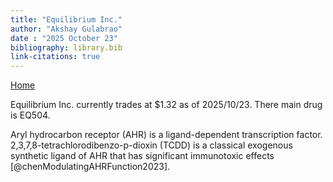 ```yaml
---
title: "Equilibrium Inc."
author: "Akshay Gulabrao"
date : "2025 October 23"
bibliography: library.bib
link-citations: true
---
```

[Home](./index.html)

Equilibrium Inc. currently trades at $1.32 as of 2025/10/23. There main drug is EQ504.

Aryl hydrocarbon receptor (AHR) is a ligand-dependent transcription factor. 2,3,7,8-tetrachlorodibenzo-p-dioxin (TCDD) is a classical exogenous synthetic ligand of AHR that has significant immunotoxic effects [@chenModulatingAHRFunction2023].